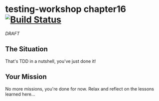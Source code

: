 # testing-workshop chapter16 [![Build Status](https://api.travis-ci.org/the-james-burton/testing-workshop.svg?branch=chapter16)](https://travis-ci.org/the-james-burton/testing-workshop)

*DRAFT*

## The Situation

That's TDD in a nutshell, you've just done it! 

## Your Mission

No more missions, you're done for now. Relax and reflect on the lessons learned here...